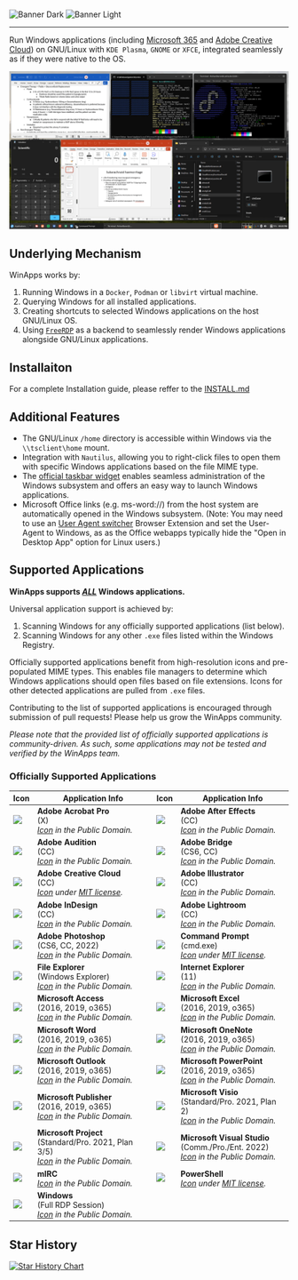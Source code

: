 <p style="  display: grid;
            place-items: center;">

![Banner Dark](icons/banner_dark.svg#gh-dark-mode-only)
![Banner Light](icons/banner_light.svg#gh-light-mode-only)

</p>

---

Run Windows applications (including [Microsoft 365](https://www.microsoft365.com/) and [Adobe Creative Cloud](https://www.adobe.com/creativecloud.html)) on GNU/Linux with `KDE Plasma`, `GNOME` or `XFCE`, integrated seamlessly as if they were native to the OS.

![WinApps Demonstration](docs/readme_images/demo.png)

## Underlying Mechanism
WinApps works by:
1. Running Windows in a `Docker`, `Podman` or `libvirt` virtual machine.
2. Querying Windows for all installed applications.
3. Creating shortcuts to selected Windows applications on the host GNU/Linux OS.
4. Using [`FreeRDP`](https://www.freerdp.com/) as a backend to seamlessly render Windows applications alongside GNU/Linux applications.

## Installaiton
 For a complete Installation guide, please reffer to the [INSTALL.md](docs/INSTALL.md)

## Additional Features
- The GNU/Linux `/home` directory is accessible within Windows via the `\\tsclient\home` mount.
- Integration with `Nautilus`, allowing you to right-click files to open them with specific Windows applications based on the file MIME type.
- The [official taskbar widget](https://github.com/winapps-org/WinApps-Launcher) enables seamless administration of the Windows subsystem and offers an easy way to launch Windows applications.
- Microsoft Office links (e.g. ms-word://) from the host system are automatically opened in the Windows subsystem. (Note: You may need to use an [User Agent switcher](https://github.com/ray-lothian/UserAgent-Switcher/) Browser Extension and set the User-Agent to Windows, as as the Office webapps typically hide the "Open in Desktop App" option for Linux users.)

## Supported Applications
**WinApps supports <u>*ALL*</u> Windows applications.**

Universal application support is achieved by:
1. Scanning Windows for any officially supported applications (list below).
2. Scanning Windows for any other `.exe` files listed within the Windows Registry.

Officially supported applications benefit from high-resolution icons and pre-populated MIME types. This enables file managers to determine which Windows applications should open files based on file extensions. Icons for other detected applications are pulled from `.exe` files.

Contributing to the list of supported applications is encouraged through submission of pull requests! Please help us grow the WinApps community.

*Please note that the provided list of officially supported applications is community-driven. As such, some applications may not be tested and verified by the WinApps team.*

### Officially Supported Applications

| Icon                                                | Application Info                                                                                                                                                                           | Icon                                                    | Application Info                                                                                                                                                                                                                   |
|-----------------------------------------------------|--------------------------------------------------------------------------------------------------------------------------------------------------------------------------------------------|---------------------------------------------------------|------------------------------------------------------------------------------------------------------------------------------------------------------------------------------------------------------------------------------------|
| <img src="apps/acrobat-x-pro/icon.svg" width="100"> | <b>Adobe Acrobat Pro</b><br>(X)<br><i><a href="https://commons.wikimedia.org/wiki/File:Adobe_Acrobat_DC_logo_2020.svg">Icon</a> in the Public Domain.</i>                                  | <img src="apps/aftereffects-cc/icon.svg" width="100">   | <b>Adobe After Effects</b><br>(CC)<br><i><a href="https://commons.wikimedia.org/wiki/File:Adobe_After_Effects_CC_icon.svg">Icon</a> in the Public Domain.</i>                                                                      |
| <img src="apps/audition-cc/icon.svg" width="100">   | <b>Adobe Audition</b><br>(CC)<br><i><a href="https://en.m.wikipedia.org/wiki/File:Adobe_Audition_CC_icon_%282020%29.svg">Icon</a> in the Public Domain.</i>                                | <img src="apps/bridge-cs6/icon.svg" width="100">        | <b>Adobe Bridge</b><br>(CS6, CC)<br><i><a href="https://en.m.wikipedia.org/wiki/File:Adobe_Bridge_CC_icon.svg">Icon</a> in the Public Domain.</i>                                                                                  |
| <img src="apps/adobe-cc/icon.svg" width="100">      | <b>Adobe Creative Cloud</b><br>(CC)<br><i><a href="https://iconduck.com/icons/240218/adobe-creative-cloud">Icon</a> under <a href="https://iconduck.com/licenses/mit">MIT license</a>.</i> | <img src="apps/illustrator-cc/icon.svg" width="100">    | <b>Adobe Illustrator</b><br>(CC)<br><i><a href="https://commons.wikimedia.org/wiki/File:Adobe_Illustrator_CC_icon.svg">Icon</a> in the Public Domain.</i>                                                                          |
| <img src="apps/indesign-cc/icon.svg" width="100">   | <b>Adobe InDesign</b><br>(CC)<br><i><a href="https://commons.wikimedia.org/wiki/File:Adobe_InDesign_CC_icon.svg">Icon</a> in the Public Domain.</i>                                        | <img src="apps/lightroom-cc/icon.svg" width="100">      | <b>Adobe Lightroom</b><br>(CC)<br><i><a href="https://commons.wikimedia.org/wiki/File:Adobe_Photoshop_Lightroom_CC_logo.svg">Icon</a> in the Public Domain.</i>                                                                    |
| <img src="apps/photoshop-cc/icon.svg" width="100">  | <b>Adobe Photoshop</b><br>(CS6, CC, 2022)<br><i><a href="https://commons.wikimedia.org/wiki/File:Adobe_Photoshop_CC_icon.svg">Icon</a> in the Public Domain.</i>                           | <img src="apps/cmd/icon.svg" width="100">               | <b>Command Prompt</b><br>(cmd.exe)<br><i><a href="https://github.com/microsoft/terminal/blob/main/res/terminal/Terminal.svg">Icon</a> under <a href="https://github.com/microsoft/terminal/blob/main/LICENSE">MIT license</a>.</i> |
| <img src="apps/explorer/icon.svg" width="100">      | <b>File Explorer</b><br>(Windows Explorer)<br><i><a href="https://commons.wikimedia.org/wiki/File:Windows_Explorer.svg">Icon</a> in the Public Domain.</i>                                 | <img src="apps/iexplorer/icon.svg" width="100">         | <b>Internet Explorer</b><br>(11)<br><i><a href="https://commons.wikimedia.org/wiki/File:Internet_Explorer_10%2B11_logo.svg">Icon</a> in the Public Domain.</i>                                                                     |
| <img src="apps/access/icon.svg" width="100">        | <b>Microsoft Access</b><br>(2016, 2019, o365)<br><i><a href="https://commons.wikimedia.org/wiki/File:Microsoft_Office_Access_(2019-present).svg">Icon</a> in the Public Domain.</i>        | <img src="apps/excel/icon.svg" width="100">             | <b>Microsoft Excel</b><br>(2016, 2019, o365)<br><i><a href="https://en.m.wikipedia.org/wiki/File:Microsoft_Office_Excel_(2019%E2%80%93present).svg">Icon</a> in the Public Domain.</i>                                             |
| <img src="apps/word/icon.svg" width="100">          | <b>Microsoft Word</b><br>(2016, 2019, o365)<br><i><a href="https://en.m.wikipedia.org/wiki/File:Microsoft_Office_Word_(2019%E2%80%93present).svg">Icon</a> in the Public Domain.</i>       | <img src="apps/onenote/icon.svg" width="100">           | <b>Microsoft OneNote</b><br>(2016, 2019, o365)<br><i><a href="https://en.m.wikipedia.org/wiki/File:Microsoft_Office_OneNote_(2019%E2%80%93present).svg">Icon</a> in the Public Domain.</i>                                         |
| <img src="apps/outlook/icon.svg" width="100">       | <b>Microsoft Outlook</b><br>(2016, 2019, o365)<br><i><a href="https://en.m.wikipedia.org/wiki/File:Microsoft_Office_Outlook_(2018%E2%80%93present).svg">Icon</a> in the Public Domain.</i> | <img src="apps/powerpoint/icon.svg" width="100">        | <b>Microsoft PowerPoint</b><br>(2016, 2019, o365)<br><i><a href="https://en.m.wikipedia.org/wiki/File:Microsoft_Office_PowerPoint_(2019%E2%80%93present).svg">Icon</a> in the Public Domain.</i>                                   |
| <img src="apps/publisher/icon.svg" width="100">     | <b>Microsoft Publisher</b><br>(2016, 2019, o365)<br><i><a href="https://en.m.wikipedia.org/wiki/File:Microsoft_Office_Publisher_(2019-present).svg">Icon</a> in the Public Domain.</i>     | <img src="apps/visio/icon.svg" width="100">             | <b>Microsoft Visio</b><br>(Standard/Pro. 2021, Plan 2)<br><i><a href="https://en.m.wikipedia.org/wiki/File:Microsoft_Office_Visio_(2019).svg">Icon</a> in the Public Domain.</i>                                                   |
| <img src="apps/project/icon.svg" width="100">       | <b>Microsoft Project</b><br>(Standard/Pro. 2021, Plan 3/5)<br><i><a href="https://en.m.wikipedia.org/wiki/File:Microsoft_Project_(2019–present).svg">Icon</a> in the Public Domain.</i>    | <img src="apps/visual-studio-pro/icon.svg" width="100"> | <b>Microsoft Visual Studio</b><br>(Comm./Pro./Ent. 2022)<br><i><a href="https://en.m.wikipedia.org/wiki/File:Visual_Studio_Icon_2022.svg">Icon</a> in the Public Domain.</i>                                                       |
| <img src="apps/mirc/icon.svg" width="100">          | <b>mIRC</b><br><i><a href="https://en.wikipedia.org/wiki/MIRC#/media/File:Mircnewlogo.png">Icon</a> in the Public Domain.</i>                                                              | <img src="apps/powershell/icon.svg" width="100">        | <b>PowerShell</b><br><i><a href="https://iconduck.com/icons/102322/file-type-powershell">Icon</a> under <a href="https://iconduck.com/licenses/mit">MIT license</a>.</i>                                                           |
| <img src="icons/windows.svg" width="100">           | <b>Windows</b><br>(Full RDP Session)<br><i><a href="url">Icon</a> in the Public Domain.</i>                                                                                                |                                                         |                                                                                                                                                                                                                                    |


## Star History
<a href="https://star-history.com/#winapps-org/winapps&Date">
 <picture>
   <source media="(prefers-color-scheme: dark)" srcset="https://api.star-history.com/svg?repos=winapps-org/winapps&type=Date&theme=dark"/>
   <source media="(prefers-color-scheme: light)" srcset="https://api.star-history.com/svg?repos=winapps-org/winapps&type=Date"/>
   <img alt="Star History Chart" src="https://api.star-history.com/svg?repos=winapps-org/winapps&type=Date"/>
 </picture>
</a>
